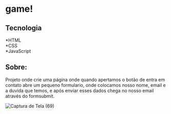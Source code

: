 # game!

## Tecnologia
*HTML<br>
*CSS<br>
*JavaScript

## Sobre:

Projeto onde crie uma página onde quando apertamos o botão de entra em contato abre um pequeno formulario, onde colocamos
nosso nome, email e a duvida que temos, e após enviar esses dados chega no nosso email através do formsubmit.


![Captura de Tela (69)](https://github.com/CesarSantos99/game/assets/100521839/4ae2cc72-bf3a-44a0-a5e7-ebfad69f3706)
